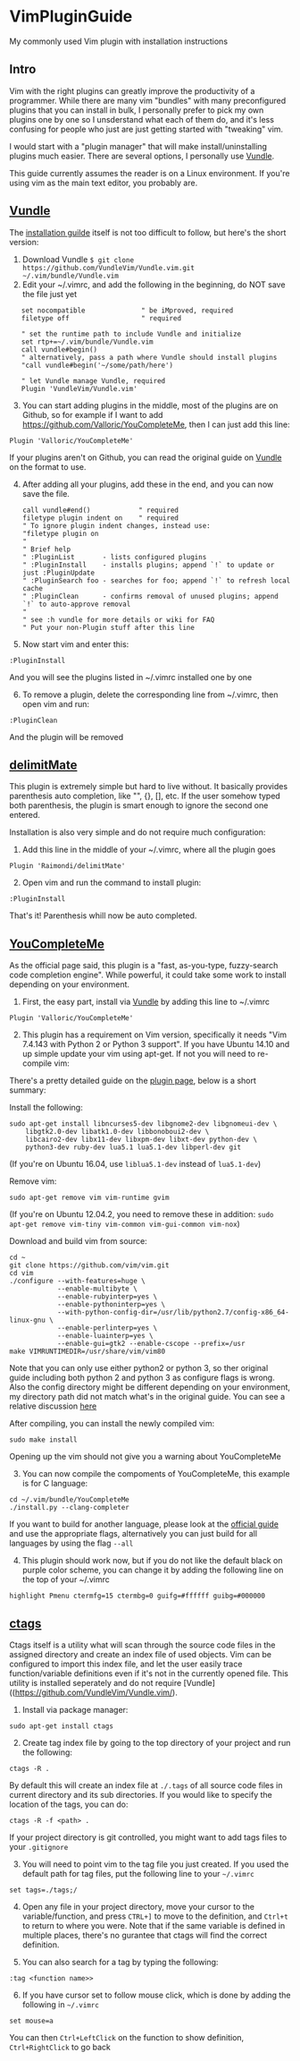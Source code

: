# VimPluginGuide
My commonly used Vim plugin with installation instructions

## Intro

Vim with the right plugins can greatly improve the productivity of a programmer. While there are many vim "bundles" with many preconfigured plugins that you can install in bulk, I personally prefer to pick my own plugins one by one so I unsderstand what each of them do, and it's less confusing for people who just are just getting started with "tweaking" vim.

I would start with a "plugin manager" that will make install/uninstalling plugins much easier. There are several options, I personally use [Vundle](https://github.com/VundleVim/Vundle.vim/).

This guide currently assumes the reader is on a Linux environment. If you're using vim as the main text editor, you probably are.

## [Vundle](https://github.com/VundleVim/Vundle.vim/)

The [installation guilde](https://github.com/VundleVim/Vundle.vim/blob/master/README.md) itself is not too difficult to follow, but here's the short version:

1. Download Vundle
`$ git clone https://github.com/VundleVim/Vundle.vim.git ~/.vim/bundle/Vundle.vim`
2. Edit your ~/.vimrc, and add the following in the beginning, do NOT save the file just yet
```vim
   set nocompatible              " be iMproved, required
   filetype off                  " required

   " set the runtime path to include Vundle and initialize
   set rtp+=~/.vim/bundle/Vundle.vim
   call vundle#begin()
   " alternatively, pass a path where Vundle should install plugins
   "call vundle#begin('~/some/path/here')

   " let Vundle manage Vundle, required
   Plugin 'VundleVim/Vundle.vim'
```
3. You can start adding plugins in the middle, most of the plugins are on Github, so for example if I want to add https://github.com/Valloric/YouCompleteMe, then I can just add this line:

`Plugin 'Valloric/YouCompleteMe'`

If your plugins aren't on Github, you can read the original guide on [Vundle](https://github.com/VundleVim/Vundle.vim/blob/master/README.md) on the format to use.

4. After adding all your plugins, add these in the end, and you can now save the file.

   ```" All of your Plugins must be added before the following line
   call vundle#end()            " required
   filetype plugin indent on    " required
   " To ignore plugin indent changes, instead use:
   "filetype plugin on
   "
   " Brief help
   " :PluginList       - lists configured plugins
   " :PluginInstall    - installs plugins; append `!` to update or just :PluginUpdate
   " :PluginSearch foo - searches for foo; append `!` to refresh local cache
   " :PluginClean      - confirms removal of unused plugins; append `!` to auto-approve removal
   "
   " see :h vundle for more details or wiki for FAQ
   " Put your non-Plugin stuff after this line
   ```
5. Now start vim and enter this:

`:PluginInstall`

And you will see the plugins listed in ~/.vimrc installed one by one

6. To remove a plugin, delete the corresponding line from ~/.vimrc, then open vim and run:

`:PluginClean`

And the plugin will be removed

## [delimitMate](https://github.com/Raimondi/delimitMate)

This plugin is extremely simple but hard to live without. It basically provides parenthesis auto completion, like "", {}, [], etc. If the user somehow typed both parenthesis, the plugin is smart enough to ignore the second one entered.

Installation is also very simple and do not require much configuration:
1. Add this line in the middle of your ~/.vimrc, where all the plugin goes

`Plugin 'Raimondi/delimitMate'`

2. Open vim and run the command to install plugin:

`:PluginInstall` 

That's it! Parenthesis whill now be auto completed.

## [YouCompleteMe](https://github.com/Valloric/YouCompleteMe)

As the official page said, this plugin is a "fast, as-you-type, fuzzy-search code completion engine". While powerful, it could take some work to install depending on your environment.

1. First, the easy part, install via [Vundle](https://github.com/VundleVim/Vundle.vim/) by adding this line to ~/.vimrc

`Plugin 'Valloric/YouCompleteMe'`

2. This plugin has a requirement on Vim version, specifically it needs "Vim 7.4.143 with Python 2 or Python 3 support". If you have Ubuntu 14.10 and up simple update your vim using apt-get. If not you will need to re-compile vim:

There's a pretty detailed guide on the [plugin page](https://github.com/Valloric/YouCompleteMe/wiki/Building-Vim-from-source), below is a short summary:

Install the following:

```
sudo apt-get install libncurses5-dev libgnome2-dev libgnomeui-dev \
    libgtk2.0-dev libatk1.0-dev libbonoboui2-dev \
    libcairo2-dev libx11-dev libxpm-dev libxt-dev python-dev \
    python3-dev ruby-dev lua5.1 lua5.1-dev libperl-dev git
```

(If you're on Ubuntu 16.04, use `liblua5.1-dev` instead of `lua5.1-dev`)

Remove vim:

`sudo apt-get remove vim vim-runtime gvim`

(If you're on Ubuntu 12.04.2, you need to remove these in addition: `sudo apt-get remove vim-tiny vim-common vim-gui-common vim-nox`)

Download and build vim from source:

```
cd ~
git clone https://github.com/vim/vim.git
cd vim
./configure --with-features=huge \
            --enable-multibyte \
            --enable-rubyinterp=yes \
            --enable-pythoninterp=yes \
            --with-python-config-dir=/usr/lib/python2.7/config-x86_64-linux-gnu \
            --enable-perlinterp=yes \
            --enable-luainterp=yes \
            --enable-gui=gtk2 --enable-cscope --prefix=/usr
make VIMRUNTIMEDIR=/usr/share/vim/vim80
```
Note that you can only use either python2 or python 3, so ther original guide including both python 2 and python 3 as configure flags is wrong. Also the config directory might be different depending on your environment, my directory path did not match what's in the original guide. You can see a relative discussion [here](https://github.com/Valloric/YouCompleteMe/issues/1907)

After compiling, you can install the newly compiled vim:

`sudo make install`

Opening up the vim should not give you a warning about YouCompleteMe

3. You can now compile the compoments of YouCompleteMe, this example is for C language:

```
cd ~/.vim/bundle/YouCompleteMe
./install.py --clang-completer
```

If you want to build for another language, please look at the [official guide](https://github.com/Valloric/YouCompleteMe/blob/master/README.md) and use the appropriate flags, alternatively you can just build for all languages by using the flag `--all`

4. This plugin should work now, but if you do not like the default black on purple color scheme, you can change it by adding the following line on the top of your ~/.vimrc

`highlight Pmenu ctermfg=15 ctermbg=0 guifg=#ffffff guibg=#000000`

## [ctags](http://ctags.sourceforge.net/)

Ctags itself is a utility what will scan through the source code files in the assigned directory and create an index file of used objects. Vim can be configured to import this index file, and let the user easily trace function/variable definitions even if it's not in the currently opened file. This utility is installed seperately and do not require [Vundle]((https://github.com/VundleVim/Vundle.vim/).

1. Install via package manager:

`sudo apt-get install ctags`

2. Create tag index file by going to the top directory of your project and run the following:

`ctags -R .`

By default this will create an index file at `./.tags` of all source code files in current directory and its sub directories. If you would like to specify the location of the tags, you can do:

`ctags -R -f <path> .`

If your project directory is git controlled, you might want to add tags files to your `.gitignore`

3. You will need to point vim to the tag file you just created. If you used the default path for tag files, put the following line to your `~/.vimrc`

`set tags=./tags;/`

4. Open any file in your project directory, move your cursor to the variable/function, and press `CTRL+]` to move to the definition, and `Ctrl+t` to return to where you were. Note that if the same variable is defined in multiple places, there's no gurantee that ctags will find the correct definition.

5. You can also search for a tag by typing the following:

`:tag <function name>>`

6. If you have cursor set to follow mouse click, which is done by adding the following in `~/.vimrc`

`set mouse=a`

You can then `Ctrl+LeftClick` on the function to show definition, `Ctrl+RightClick` to go back
